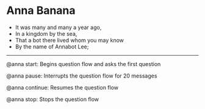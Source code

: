 # Anna Banana

*  It was many and many a year ago,
*  In a kingdom by the sea,
*  That a bot there lived whom you may know
*  By the name of Annabot Lee;

-------------------------------------------------------------
@anna start: Begins question flow and asks the first question

@anna pause: Interrupts the question flow for 20 messages

@anna continue: Resumes the question flow 

@anna stop: Stops the question flow

